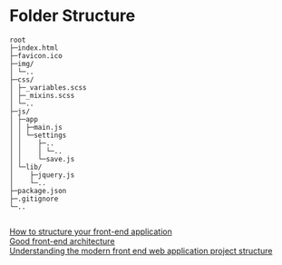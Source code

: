 # Folder Structure

```text
root
├─index.html
├─favicon.ico
├─img/
│ └─..
├─css/
│ ├─_variables.scss
│ ├─_mixins.scss
│ └─..
├─js/
│ ├─app
│ │ ├─main.js
│ │ └─settings
│ │    ├─..
│ │    │ └─..
│ │    └─save.js
│ └─lib/
│    ├─jquery.js
│    └─..
├─package.json
├─.gitignore
└─..


```

[How to structure your front-end application](https://wecodetheweb.com/2015/05/28/how-to-structure-your-front-end-application/)  
[Good front-end architecture](https://www.sitepoint.com/good-front-end-architecture/)  
[Understanding the modern front end web application project structure](https://www.sohamkamani.com/blog/2015/08/21/frontend/)
